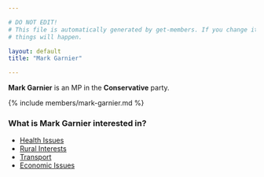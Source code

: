 ```yaml
---

# DO NOT EDIT!
# This file is automatically generated by get-members. If you change it, bad
# things will happen.

layout: default
title: "Mark Garnier"

---
```


**Mark Garnier** is an MP in the **Conservative** party.

{% include members/mark-garnier.md %}

### What is Mark Garnier interested in?


* [Health Issues](/interests/health-issues.html)
* [Rural Interests](/interests/rural-interests.html)
* [Transport](/interests/transport.html)
* [Economic Issues](/interests/economic-issues.html)
